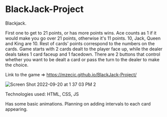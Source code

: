 # BlackJack-Project

Blackjack.

First one to get to 21 points, or has more points wins. Ace counts as 1 if it would make you go over 21 points, otherwise it's 11 points.
10, Jack, Queen and King are 10. Rest of cards' points correspond to the numbers on the cards. Game starts with 2 cards dealt to the player face up, while the dealer deals takes 1 card faceup and 1 facedown.
There are 2 buttons that control whether you want to be dealt a card or pass the turn to the dealer to make the choice.

Link to the game => https://mzecic.github.io/BlackJack-Project/


![Screen Shot 2022-09-20 at 1 37 03 PM 2](https://user-images.githubusercontent.com/64049836/191581112-fbdc26bb-a5dc-4b3b-a636-7d8ebbdb515c.png)


Technologies used: HTML, CSS, JS

Has some basic animations. Planning on adding intervals to each card appearing.

